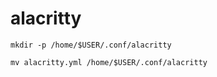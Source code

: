 # alacritty

    mkdir -p /home/$USER/.conf/alacritty

    mv alacritty.yml /home/$USER/.conf/alacritty
